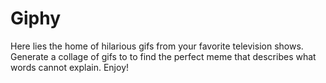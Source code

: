 # Giphy

Here lies the home of hilarious gifs from your favorite television shows. Generate a collage of gifs to to find the perfect meme that describes what words cannot explain. Enjoy!
